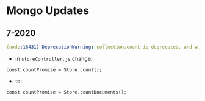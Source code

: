 # Mongo Updates

## 7-2020

```yaml
(node:16431) DeprecationWarning: collection.count is deprecated, and will be removed in a future version. Use Collection.countDocuments or Collection.estimatedDocumentCount instead
```

- in `storeController.js` change:

`const countPromise = Store.count();`

- to:

`const countPromise = Store.countDocuments();`

